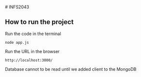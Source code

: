 #   I N F S 2 0 4 3 
## How to run the project
Run the code in the terminal
```
node app.js
```
Run the URL in the browser
```
http://localhost:3000/
```
Database cannot to be read until we added client to the MongoDB 

